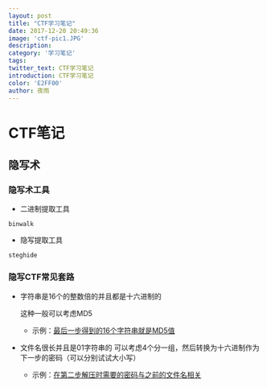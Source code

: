 ```yaml
---
layout: post
title: "CTF学习笔记"
date: 2017-12-20 20:49:36
image: 'ctf-pic1.JPG'
description: 
category: '学习笔记'
tags:
twitter_text: CTF学习笔记
introduction: CTF学习笔记
color: 'E2FF00'
author: 夜雨
---
```


# CTF笔记
## 隐写术
### 隐写术工具
- 二进制提取工具
```shell
binwalk
```

- 隐写提取工具
```shell
steghide
```
### 隐写CTF常见套路

- 字符串是16个的整数倍的并且都是十六进制的

  这种一般可以考虑MD5  
  - 示例：[最后一步得到的16个字符串就是MD5值](http://www.shiyanbar.com/ctf/2005)  

- 文件名很长并且是01字符串的
  可以考虑4个分一组，然后转换为十六进制作为下一步的密码（可以分别试试大小写）  
  - 示例：[在第二步解压时需要的密码与之前的文件名相关](http://www.shiyanbar.com/ctf/2005)  